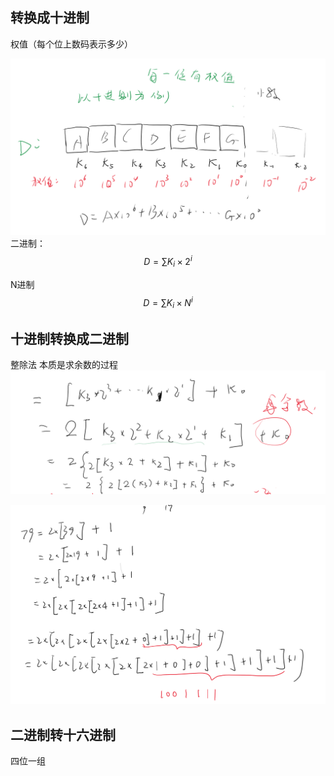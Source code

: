 ## 转换成十进制


权值（每个位上数码表示多少）


![Alt text](image-1.png)
二进制：
$$D = \sum K_i\times 2^i$$

N进制
$$D = \sum K_i\times N^i$$


## 十进制转换成二进制

整除法
本质是求余数的过程
![Alt text](image-2.png)

![Alt text](image-3.png)

## 二进制转十六进制

四位一组